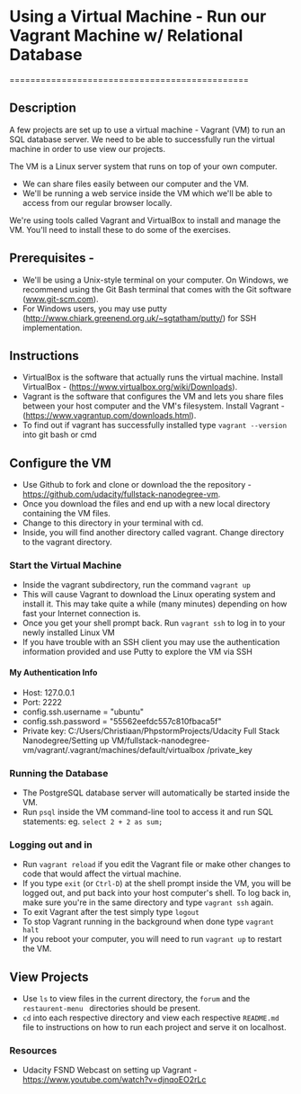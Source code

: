 # Using a Virtual Machine - Run our Vagrant Machine w/ Relational Database
==============================================

## Description
A few projects are set up to use a virtual machine - Vagrant (VM) to run an SQL database server.
We need to be able to successfully run the virtual machine in order to use view our projects.

The VM is a Linux server system that runs on top of your own computer.
* We can share files easily between our computer and the VM.
* We'll be running a web service inside the VM which we'll be able to access from our regular browser locally.

We're using tools called Vagrant and VirtualBox to install and manage the VM. You'll need to install these to do some of the exercises.

## Prerequisites -
* We'll be using a Unix-style terminal on your computer. On Windows, we recommend using the Git Bash terminal that comes with the Git software (www.git-scm.com).
* For Windows users, you may use putty (http://www.chiark.greenend.org.uk/~sgtatham/putty/) for SSH implementation.

## Instructions
* VirtualBox is the software that actually runs the virtual machine. Install VirtualBox - (https://www.virtualbox.org/wiki/Downloads).
* Vagrant is the software that configures the VM and lets you share files between your host computer and the VM's filesystem. Install Vagrant - (https://www.vagrantup.com/downloads.html).
 * To find out if vagrant has successfully installed type `vagrant --version` into git bash or cmd

## Configure the VM
* Use Github to fork and clone or download the the repository - https://github.com/udacity/fullstack-nanodegree-vm.
* Once you download the files and end up with a new local directory containing the VM files.
 * Change to this directory in your terminal with cd.
 * Inside, you will find another directory called vagrant. Change directory to the vagrant directory.

### Start the Virtual Machine
* Inside the vagrant subdirectory, run the command `vagrant up`
 * This will cause Vagrant to download the Linux operating system and install it. This may take quite a while (many minutes) depending on how fast your Internet connection is.
* Once you get your shell prompt back. Run `vagrant ssh` to log in to your newly installed Linux VM
 * If you have trouble with an SSH client you may use the authentication information provided and use Putty to explore the VM via SSH

#### My Authentication Info
* Host: 127.0.0.1
* Port: 2222
* config.ssh.username = "ubuntu"
* config.ssh.password = "55562eefdc557c810fbaca5f"
* Private key: C:/Users/Christiaan/PhpstormProjects/Udacity Full Stack Nanodegree/Setting up VM/fullstack-nanodegree-vm/vagrant/.vagrant/machines/default/virtualbox
/private_key

### Running the Database
* The PostgreSQL database server will automatically be started inside the VM.
 * Run `psql` inside the VM command-line tool to access it and run SQL statements: eg. `select 2 + 2 as sum;`

### Logging out and in
* Run `vagrant reload` if you edit the Vagrant file or make other changes to code that would affect the virtual machine.
* If you type `exit` (or `Ctrl-D`) at the shell prompt inside the VM, you will be logged out, and put back into your host computer's shell. To log back in, make sure you're in the same directory and type `vagrant ssh` again.
* To exit Vagrant after the test simply type `logout`
* To stop Vagrant running in the background when done type `vagrant halt`
* If you reboot your computer, you will need to run `vagrant up` to restart the VM.

## View Projects
* Use `ls` to view files in the current directory, the `forum` and the `restaurent-menu ` directories should be present.
* `cd` into each respective directory and view each respective `README.md` file to instructions on how to run each project and serve it on localhost.


### Resources
* Udacity FSND Webcast on setting up Vagrant - https://www.youtube.com/watch?v=djnqoEO2rLc
